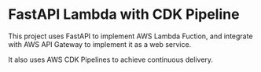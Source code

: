 # FastAPI Lambda with CDK Pipeline

This project uses FastAPI to implement AWS Lambda Fuction, and integrate with AWS API Gateway to implement it as a web service.

It also uses AWS CDK Pipelines to achieve continuous delivery.
